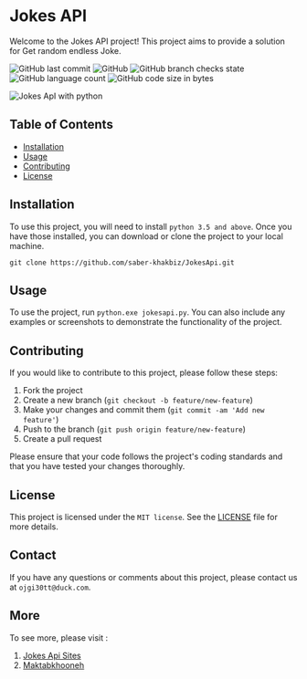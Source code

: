 # Jokes API
Welcome to the Jokes API project! This project aims to provide a solution for Get random endless Joke.

![GitHub last commit](https://img.shields.io/github/last-commit/saber-khakbiz/jokesapi)
![GitHub](https://img.shields.io/github/license/saber-khakbiz/jokesapi)
![GitHub branch checks state](https://img.shields.io/github/checks-status/saber-khakbiz/jokesapi/master)
![GitHub language count](https://img.shields.io/github/languages/count/saber-khakbiz/jokesapi)
![GitHub code size in bytes](https://img.shields.io/github/languages/code-size/saber-khakbiz/jokesapi)




![Jokes ApI with python](https://github.com/saber-khakbiz/JokesApi/blob/master/images/JokesApi.jpg)



## Table of Contents

- [Installation](#installation)
- [Usage](#usage)
- [Contributing](#contributing)
- [License](#license)

## Installation

To use this project, you will need to install `python 3.5 and above`. Once you have those installed, you can download or clone the project to your local machine. 

`git clone https://github.com/saber-khakbiz/JokesApi.git`


## Usage

To use the project, run `python.exe jokesapi.py`. You can also include any examples or screenshots to demonstrate the functionality of the project. 

## Contributing

If you would like to contribute to this project, please follow these steps:

1. Fork the project
2. Create a new branch (`git checkout -b feature/new-feature`)
3. Make your changes and commit them (`git commit -am 'Add new feature'`)
4. Push to the branch (`git push origin feature/new-feature`)
5. Create a pull request

Please ensure that your code follows the project's coding standards and that you have tested your changes thoroughly. 

## License

This project is licensed under the `MIT license`. See the [LICENSE](LICENSE) file for more details. 

## Contact

If you have any questions or comments about this project, please contact us at `ojgi30tt@duck.com`.

## More
To see more, please visit :
1. [Jokes Api Sites](https://rapidapi.com/collection/jokes)
2. [Maktabkhooneh](https://maktabkhooneh.org/course/%D8%B4%DB%8C%D8%A1-%DA%AF%D8%B1%D8%A7%DB%8C%DB%8C-%D9%BE%D8%A7%DB%8C%D8%AA%D9%88%D9%86-mk2032/)

